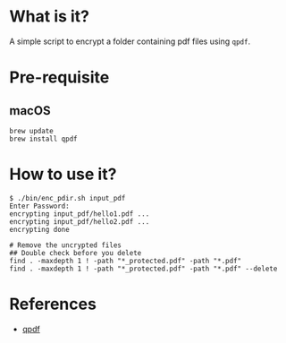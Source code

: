 # What is it?

A simple script to encrypt a folder containing pdf files using `qpdf`.

# Pre-requisite

## macOS
```
brew update
brew install qpdf
```

# How to use it?
```
$ ./bin/enc_pdir.sh input_pdf
Enter Password:
encrypting input_pdf/hello1.pdf ...
encrypting input_pdf/hello2.pdf ...
encrypting done

# Remove the uncrypted files
## Double check before you delete
find . -maxdepth 1 ! -path "*_protected.pdf" -path "*.pdf" 
find . -maxdepth 1 ! -path "*_protected.pdf" -path "*.pdf" --delete
```



# References
- [qpdf](https://github.com/qpdf/qpdf)

